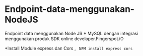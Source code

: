 # Endpoint-data-menggunakan-NodeJS
Endpoint data menggunakan Node JS + MySQL dengan integrasi menggunakan produk SDK online developer.Fingerspot.iO 

*Install Module express dan Cors , <code class="language-sh" data-lang="sh"> NPM install express cors </code>
